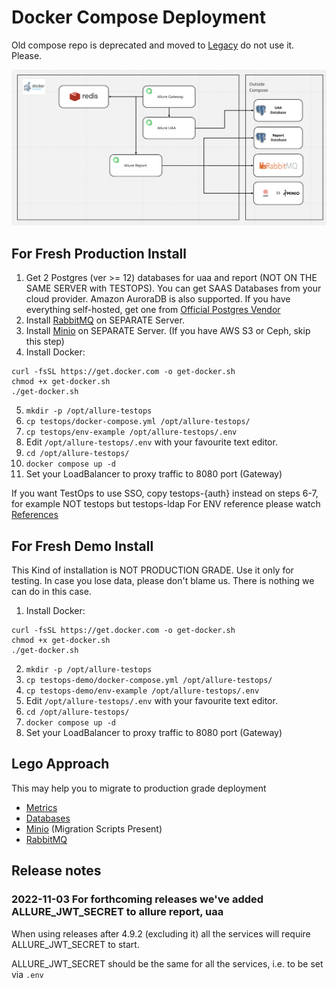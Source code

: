 # Docker Compose Deployment

Old compose repo is deprecated and moved to [Legacy](testops-legacy) do not use it. Please.

![schema](extras/compose.png)

## For Fresh Production Install

1. Get 2 Postgres (ver >= 12) databases for uaa and report (NOT ON THE SAME SERVER with TESTOPS). You can get SAAS Databases from your cloud provider. Amazon AuroraDB is also supported. If you have everything self-hosted, get one from [Official Postgres Vendor](https://www.postgresql.org/download/)
2. Install [RabbitMQ](https://www.rabbitmq.com/download.html) on SEPARATE Server.
3. Install [Minio](https://docs.min.io/docs/minio-quickstart-guide.html) on SEPARATE Server. (If you have AWS S3 or Ceph, skip this step)
4. Install Docker:

```shell
curl -fsSL https://get.docker.com -o get-docker.sh
chmod +x get-docker.sh
./get-docker.sh
```
5. ```mkdir -p /opt/allure-testops```
6. ```cp testops/docker-compose.yml /opt/allure-testops/```
7. ```cp testops/env-example /opt/allure-testops/.env```
8. Edit ```/opt/allure-testops/.env``` with your favourite text editor.
9. ```cd /opt/allure-testops/```
10. ```docker compose up -d```
11. Set your LoadBalancer to proxy traffic to 8080 port (Gateway)

If you want TestOps to use SSO, copy testops-{auth} instead on steps 6-7, for example NOT testops but testops-ldap
For ENV reference please watch [References](extras/env-references.md)

## For Fresh Demo Install

This Kind of installation is NOT PRODUCTION GRADE. Use it only for testing. In case you lose data, please don't blame us. There is nothing we can do in this case.

1. Install Docker:

```shell
curl -fsSL https://get.docker.com -o get-docker.sh
chmod +x get-docker.sh
./get-docker.sh
```

2. ```mkdir -p /opt/allure-testops```
3. ```cp testops-demo/docker-compose.yml /opt/allure-testops/```
4. ```cp testops-demo/env-example /opt/allure-testops/.env```
5. Edit ```/opt/allure-testops/.env``` with your favourite text editor.
6. ```cd /opt/allure-testops/```
7. ```docker compose up -d```
8. Set your LoadBalancer to proxy traffic to 8080 port (Gateway)

## Lego Approach
This may help you to migrate to production grade deployment

- [Metrics](extras/metrics.md)
- [Databases](extras/Databases.MD)
- [Minio](extras/minio.md) (Migration Scripts Present)
- [RabbitMQ](extras/rabbitmq.md)


## Release notes

### 2022-11-03 For forthcoming releases we've added ALLURE_JWT_SECRET to allure report, uaa

When using releases after 4.9.2 (excluding it) all the services will require ALLURE_JWT_SECRET to start.

ALLURE_JWT_SECRET should be the same for all the services, i.e. to be set via `.env`
